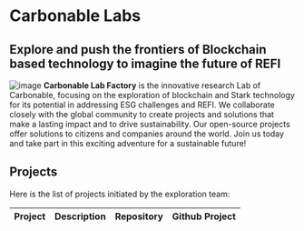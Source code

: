 # Carbonable Labs
## Explore and push the frontiers of Blockchain based technology to imagine the future of REFI

![image](https://user-images.githubusercontent.com/25151724/210826963-76e3c09b-135b-4936-aa1b-d754879647d5.png)
**Carbonable Lab Factory** is the innovative research Lab of Carbonable, focusing on the exploration of blockchain and Stark technology for its potential in addressing ESG challenges and REFI. We collaborate closely with the global community to create projects and solutions that make a lasting impact and to drive sustainability. Our open-source projects offer solutions to citizens and companies around the world. Join us today and take part in this exciting adventure for a sustainable future! 


## Projects

Here is the list of projects initiated by the exploration team:

| Project  | Description                     | Repository                                     | Github Project                                          |
| -------- | ------------------------------- | ---------------------------------------------- | ------------------------------------------------------- |


